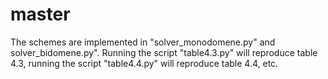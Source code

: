 # master
The schemes are implemented in "solver_monodomene.py" and solver_bidomene.py". Running the script "table4.3.py" will reproduce table 4.3, running the script "table4.4.py" will reproduce table 4.4, etc. 
